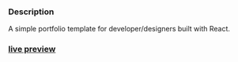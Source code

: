 ### Description

A simple portfolio template for developer/designers built with React. 

### [live preview]()


